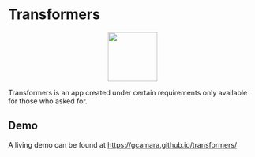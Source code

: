 # Transformers

<img src="https://gcamara.github.io/transformers/logo.864cb1acd5e263e30226.png" width="100px" style="margin: auto; display: block">

Transformers is an app created under certain requirements only available for those who asked for.

## Demo

A living demo can be found at https://gcamara.github.io/transformers/
